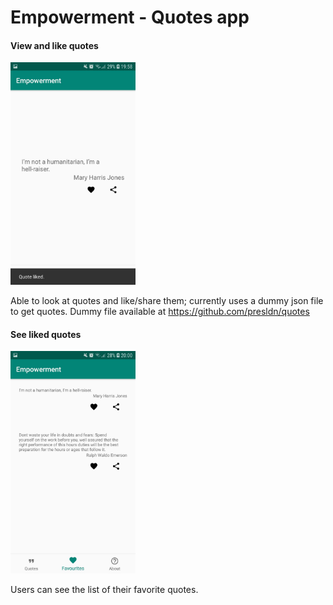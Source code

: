 # Empowerment - Quotes app

#### View and like quotes

<img src="Photos/Screenshot_20190710-195858_Empowerment.jpg" width="200">

Able to look at quotes and like/share them; currently uses a dummy json file to get quotes. Dummy file available at 
https://github.com/presldn/quotes

#### See liked quotes

<img src="Photos/Screenshot_20190710-200024_Empowerment.jpg" width="200">

Users can see the list of their favorite quotes.
